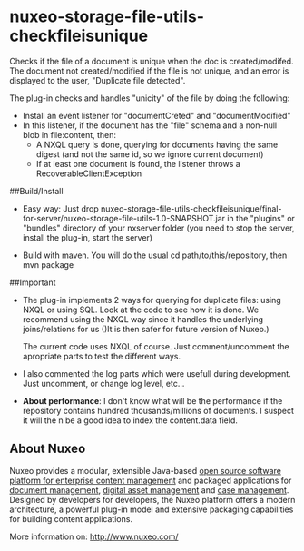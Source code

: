 nuxeo-storage-file-utils-checkfileisunique
==========================================

Checks if the file of a document is unique when the doc is created/modifed. The document not created/modified if the file is not unique, and an error is displayed to the user, "Duplicate file detected".

The plug-in checks and handles "unicity" of the file by doing the following:

* Install an event listener for "documentCreted" and "documentModified"
* In this listener, if the document has the "file" schema and a non-null blob in file:content, then:
  * A NXQL query is done, querying for documents having the same digest (and not the same id, so we ignore current document)
  * If at least one document is found, the listener throws a RecoverableClientException


##Build/Install
* Easy way: Just drop nuxeo-storage-file-utils-checkfileisunique/final-for-server/nuxeo-storage-file-utils-1.0-SNAPSHOT.jar in the "plugins" or "bundles" directory of your nxserver folder (you need to stop the server, install the plug-in, start the server)

* Build with maven. You will do the usual cd path/to/this/repository, then mvn package


##Important


* The plug-in implements 2 ways for querying for duplicate files: using NXQL or using SQL. Look at the code to see how it is done. We recommend using the NXQL way since it handles the underlying joins/relations for us ()It is then safer for future version of Nuxeo.)

  The current code uses NXQL of course. Just comment/uncomment the apropriate parts to test the different ways.
* I also commented the log parts which were usefull during development. Just uncomment, or change log level, etc...
* **About performance**: I don't know what will be the performance if the repository contains hundred thousands/millions of documents. I suspect it will the n be a good idea to index the content.data field.


## About Nuxeo

Nuxeo provides a modular, extensible Java-based [open source software platform for enterprise content management](http://www.nuxeo.com/en/products/ep) and packaged applications for [document management](http://www.nuxeo.com/en/products/document-management), [digital asset management](http://www.nuxeo.com/en/products/dam) and [case management](http://www.nuxeo.com/en/products/case-management). Designed by developers for developers, the Nuxeo platform offers a modern architecture, a powerful plug-in model and extensive packaging capabilities for building content applications.

More information on: <http://www.nuxeo.com/>